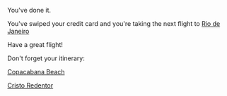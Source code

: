 You've done it.

You've swiped your credit card and you're taking the next flight to [Rio de Janeiro](https://www.riodejaneiro.com/)

Have a great flight!

Don't forget your itinerary:

[Copacabana Beach](https://en.wikipedia.org/wiki/Copacabana,_Rio_de_Janeiro#Copacabana_Beach)

[Cristo Redentor](https://en.wikipedia.org/wiki/Christ_the_Redeemer_(statue))